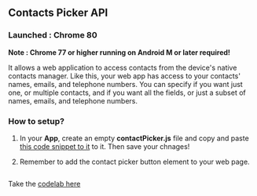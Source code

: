 ## Contacts Picker API

### Launched : 	Chrome 80

**Note : Chrome 77 or higher running on Android M or later required!**

It allows a web application to access contacts from the device's native contacts manager. Like this, your web app 
has access to your contacts' names, emails, and telephone numbers. You can specify if you want just one, 
or multiple contacts, and if you want all the fields, or just a subset of names, emails, and telephone numbers.

### How to setup?

1. In your **App**, create an empty **contactPicker.js** file and copy and paste [this code snippet to it]() to it. Then save your chnages!

2. Remember to add the contact picker button element to your web page.

```html

```
Take the [codelab here]()
